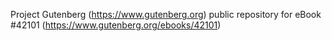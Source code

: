 Project Gutenberg (https://www.gutenberg.org) public repository for eBook #42101 (https://www.gutenberg.org/ebooks/42101)
